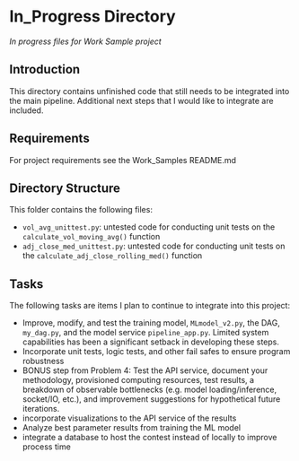 # In_Progress Directory
*In progress files for Work Sample project* 

## Introduction
This directory contains unfinished code that still needs to be integrated into the main pipeline. 
Additional next steps that I would like to integrate are included.

## Requirements
For project requirements see the Work_Samples README.md

## Directory Structure
This folder contains the following files:
- `vol_avg_unittest.py`: untested code for conducting unit tests on the `calculate_vol_moving_avg()` function
- `adj_close_med_unittest.py`: untested code for conducting unit tests on the `calculate_adj_close_rolling_med()` function

## Tasks
The following tasks are items I plan to continue to integrate into this project:
- Improve, modify, and test the training model, `MLmodel_v2.py`, the DAG, `my_dag.py`, and the model service `pipeline_app.py`.
  Limited system capabilities has been a significant setback in developing these steps. 
- Incorporate unit tests, logic tests, and other fail safes to ensure program robustness
- BONUS step from Problem 4: Test the API service, document your methodology, provisioned computing resources, test results, a breakdown of observable bottlenecks (e.g. model loading/inference, socket/IO, etc.), and improvement suggestions for hypothetical future iterations.
- incorporate visualizations to the API service of the results 
- Analyze best parameter results from training the ML model
- integrate a database to host the contest instead of locally to improve process time

